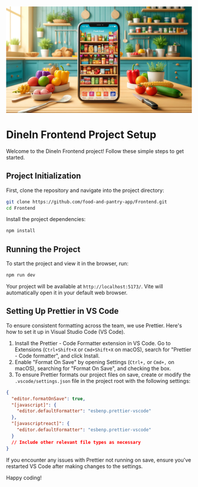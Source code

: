 <p align="center">
  <img src="./src/assets/dineinFrontend.webp" alt="DineIn Frontend"/>
</p>

# DineIn Frontend Project Setup

Welcome to the DineIn Frontend project! Follow these simple steps to get started.

## Project Initialization

First, clone the repository and navigate into the project directory:

```sh
git clone https://github.com/food-and-pantry-app/Frontend.git
cd Frontend
```

Install the project dependencies:

```sh
npm install
```

## Running the Project

To start the project and view it in the browser, run:

```sh
npm run dev
```

Your project will be available at `http://localhost:5173/`. Vite will automatically open it in your default web browser.

## Setting Up Prettier in VS Code

To ensure consistent formatting across the team, we use Prettier. Here's how to set it up in Visual Studio Code (VS Code).

1. Install the Prettier - Code Formatter extension in VS Code. Go to Extensions (`Ctrl+Shift+X` or `Cmd+Shift+X` on macOS), search for "Prettier - Code formatter", and click Install.
2. Enable "Format On Save" by opening Settings (`Ctrl+,` or `Cmd+,` on macOS), searching for "Format On Save", and checking the box.
3. To ensure Prettier formats our project files on save, create or modify the `.vscode/settings.json` file in the project root with the following settings:

```json
{
  "editor.formatOnSave": true,
  "[javascript]": {
    "editor.defaultFormatter": "esbenp.prettier-vscode"
  },
  "[javascriptreact]": {
    "editor.defaultFormatter": "esbenp.prettier-vscode"
  }
  // Include other relevant file types as necessary
}
```

If you encounter any issues with Prettier not running on save, ensure you've restarted VS Code after making changes to the settings.

Happy coding!
